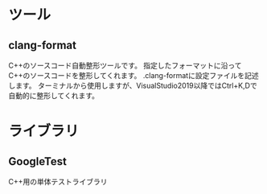 
# ツール

## clang-format

C++のソースコード自動整形ツールです。
指定したフォーマットに沿ってC++のソースコードを整形してくれます。
.clang-formatに設定ファイルを記述します。
ターミナルから使用しますが、VisualStudio2019以降ではCtrl+K,Dで自動的に整形してくれます。

# ライブラリ

## GoogleTest

C++用の単体テストライブラリ